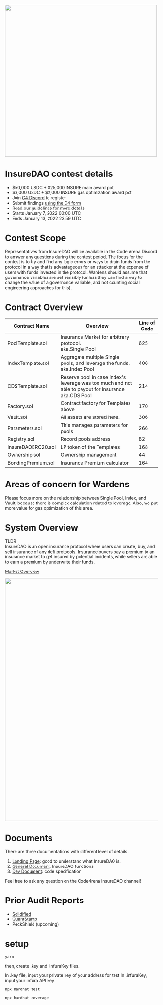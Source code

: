 <img src="https://user-images.githubusercontent.com/40849624/148335534-51637a44-b395-4303-85a0-fff2fa377c04.png" width="500px">

# InsureDAO contest details
- $50,000 USDC + $25,000 INSURE main award pot
- $3,000 USDC + $2,000 INSURE gas optimization award pot
- Join [C4 Discord](https://discord.gg/code4rena) to register
- Submit findings [using the C4 form](https://code4rena.com/contests/2022-01-insuredao-contest/submit)
- [Read our guidelines for more details](https://docs.code4rena.com/roles/wardens)
- Starts January 7, 2022 00:00 UTC
- Ends January 13, 2022 23:59 UTC

# Contest Scope
Representatives from InsureDAO will be available in the Code Arena Discord to answer any questions during the contest period. The focus for the contest is to try and find any logic errors or ways to drain funds from the protocol in a way that is advantageous for an attacker at the expense of users with funds invested in the protocol. Wardens should assume that governance variables are set sensibly (unless they can find a way to change the value of a governance variable, and not counting social engineering approaches for this).

# Contract Overview

|  Contract Name | Overview | Line of Code |
| ---- | ---- | ---- |
|  PoolTemplate.sol  | Insurance Market for arbitrary protocol.<br> aka.Single Pool| 625 |
|  IndexTemplate.sol  | Aggragate multiple Single pools, and leverage the funds.<br> aka.Index Pool | 406 |
|  CDSTemplate.sol  | Reserve pool in case index's leverage was too much and not able to payout for insurance <br> aka.CDS Pool| 214 |
|  Factory.sol  | Contract factory for Templates above| 170 |
|  Vault.sol  | All assets are stored here. | 306 |
|  Parameters.sol  | This manages parameters for pools | 266 |
|  Registry.sol  | Record pools address | 82 |
|  InsureDAOERC20.sol  | LP token of the Templates | 168 |
|  Ownership.sol  | Ownership management | 44 |
|  BondingPremium.sol  | Insurance Premium calculator| 164 |

# Areas of concern for Wardens
Please focus more on the relationship between Single Pool, Index, and Vault, because there is complex calculation related to leverage. 
Also, we put more value for gas optimization of this area.

# System Overview
TLDR <br>
InsureDAO is an open insurance protocol where users can create, buy, and sell insurance of any defi protocols. Insurance buyers pay a premium to an insurance market to get insured by potential incidents, while sellers are able to earn a premium by underwrite their funds.

[Market Overview](https://app.gitbook.com/s/1LzBDG6XOM2hzmw9AjXY/market/market-overview)

<img src="https://user-images.githubusercontent.com/40849624/148342614-e87b4d8a-583c-4c45-8ffd-e1dd037f2dab.png" width="800px">

# Documents
There are three documentations with different level of details.
1. [Landing Page](https://insuredao.fi/): good to understand what InsureDAO is.
2. [General Document](https://insuredao.gitbook.io/insuredao/): InsureDAO functions
3. [Dev Document](https://insuredao.gitbook.io/developers): code specification

Feel free to ask any question on the Code4rena InsureDAO channel!

# Prior Audit Reports
- [Solidified](https://drive.google.com/drive/u/0/folders/1XaLncO353oHYMZaTh1Z28NTehrkNHuJY)
- [QuantStamp](https://drive.google.com/drive/u/0/folders/1XaLncO353oHYMZaTh1Z28NTehrkNHuJY)
- PeckShield (upcoming)


# setup
```
yarn
```

then, create .key and .infuraKey files.

In .key file, input your private key of your address for test
In .infuraKey, input your infura API key


```
npx hardhat test
```

```
npx hardhat coverage
```


